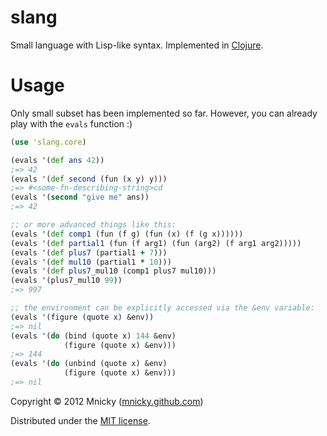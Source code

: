 # slang

Small language with Lisp-like syntax. Implemented in [Clojure](http://clojure.org).

Usage
=====

Only small subset has been implemented so far. However, you can already play
with the `evals` function :)

```clojure
(use 'slang.core)

(evals '(def ans 42))
;=> 42
(evals '(def second (fun (x y) y)))
;=> #<some-fn-describing-string>cd
(evals '(second "give me" ans))
;=> 42

;; or more advanced things like this:
(evals '(def comp1 (fun (f g) (fun (x) (f (g x))))))
(evals '(def partial1 (fun (f arg1) (fun (arg2) (f arg1 arg2)))))
(evals '(def plus7 (partial1 + 7)))
(evals '(def mul10 (partial1 * 10)))
(evals '(def plus7_mul10 (comp1 plus7 mul10)))
(evals '(plus7_mul10 99))
;=> 997

;; the environment can be explicitly accessed via the &env variable:
(evals '(figure (quote x) &env))
;=> nil
(evals '(do (bind (quote x) 144 &env)
            (figure (quote x) &env)))
;=> 144
(evals '(do (unbind (quote x) &env)
            (figure (quote x) &env)))
;=> nil
```

Copyright © 2012 Mnicky ([mnicky.github.com](http://mnicky.github.com))

Distributed under the [MIT license](http://opensource.org/licenses/MIT).
